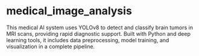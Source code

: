 # medical_image_analysis
This medical AI system uses YOLOv8 to detect and classify brain tumors in MRI scans, providing rapid diagnostic support. Built with Python and deep learning tools, it includes data preprocessing, model training, and visualization in a complete pipeline.
